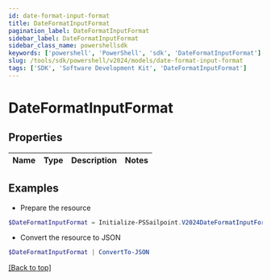 ```yaml
---
id: date-format-input-format
title: DateFormatInputFormat
pagination_label: DateFormatInputFormat
sidebar_label: DateFormatInputFormat
sidebar_class_name: powershellsdk
keywords: ['powershell', 'PowerShell', 'sdk', 'DateFormatInputFormat'] 
slug: /tools/sdk/powershell/v2024/models/date-format-input-format
tags: ['SDK', 'Software Development Kit', 'DateFormatInputFormat']
---
```



# DateFormatInputFormat

## Properties

Name | Type | Description | Notes
------------ | ------------- | ------------- | -------------

## Examples

- Prepare the resource
```powershell
$DateFormatInputFormat = Initialize-PSSailpoint.V2024DateFormatInputFormat 
```

- Convert the resource to JSON
```powershell
$DateFormatInputFormat | ConvertTo-JSON
```


[[Back to top]](#) 

